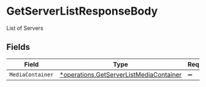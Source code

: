 # GetServerListResponseBody

List of Servers


## Fields

| Field                                                                                             | Type                                                                                              | Required                                                                                          | Description                                                                                       |
| ------------------------------------------------------------------------------------------------- | ------------------------------------------------------------------------------------------------- | ------------------------------------------------------------------------------------------------- | ------------------------------------------------------------------------------------------------- |
| `MediaContainer`                                                                                  | [*operations.GetServerListMediaContainer](../../models/operations/getserverlistmediacontainer.md) | :heavy_minus_sign:                                                                                | N/A                                                                                               |
